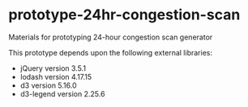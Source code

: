 # prototype-24hr-congestion-scan
Materials for prototyping 24-hour congestion scan generator

This prototype depends upon the following external libraries:
* jQuery version 3.5.1
* lodash version 4.17.15
* d3 version 5.16.0
* d3-legend version 2.25.6
